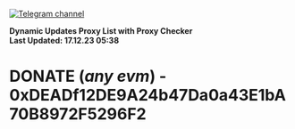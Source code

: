 [![Telegram channel](https://img.shields.io/endpoint?url=https://runkit.io/damiankrawczyk/telegram-badge/branches/master?url=https://t.me/n4z4v0d)](https://t.me/n4z4v0d) 

**Dynamic Updates Proxy List with Proxy Checker**  
**Last Updated: 17.12.23 05:38**

# DONATE (_any evm_) - 0xDEADf12DE9A24b47Da0a43E1bA70B8972F5296F2
